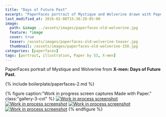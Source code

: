 ```yaml
---
title: "Days of Future Past"
excerpt: "PaperFaces portrait of Mystique and Wolverine drawn with Paper by 53 on an iPad."
last_modified_at: 2016-02-08T15:36:28-05:00
image: 
  path: &image ../assets/images/paperfaces-old-wolverine.jpg 
  feature: *image
  cover: true
  teaser: /assets/images/paperfaces-old-wolverine-teaser.jpg
  thumbnail: /assets/images/paperfaces-old-wolverine-150.jpg
categories: [paperfaces]
tags: [portrait, illustration, Paper by 53, X-men]
---
```


PaperFaces portrait of Mystique and Wolverine from **X-men: Days of Future Past**.

{% include boilerplate/paperfaces-2.md %}

{% figure caption:"Work in progress screen captures Made with Paper." class:"gallery-3-col" %}
[![Work in process screenshot](/assets/images/paperfaces-old-wolverine-process-1-600.jpg)](/assets/images/paperfaces-old-wolverine-process-1-lg.jpg) [![Work in process screenshot](/assets/images/paperfaces-old-wolverine-process-2-600.jpg)](/assets/images/paperfaces-old-wolverine-process-2-lg.jpg) [![Work in process screenshot](/assets/images/paperfaces-old-wolverine-process-3-600.jpg)](/assets/images/paperfaces-old-wolverine-process-3-lg.jpg) [![Work in process screenshot](/assets/images/paperfaces-old-wolverine-process-4-600.jpg)](/assets/images/paperfaces-old-wolverine-process-4-lg.jpg)
{% endfigure %}
